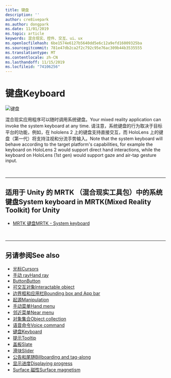 ```yaml
---
title: 键盘
description: ''
author: cre8ivepark
ms.author: dongpark
ms.date: 11/01/2019
ms.topic: article
keywords: 混合现实、控件、交互、ui、ux
ms.openlocfilehash: 6be1574e6127b5640dd5e6c12a9efd16009325ba
ms.sourcegitcommit: 781e47db2ca2f2c792c95e76ac309b44b3535555
ms.translationtype: MT
ms.contentlocale: zh-CN
ms.lasthandoff: 11/15/2019
ms.locfileid: "74106256"
---
```

# <a name="keyboard"></a><span data-ttu-id="67a20-103">键盘</span><span class="sxs-lookup"><span data-stu-id="67a20-103">Keyboard</span></span>

![键盘](images/UX/UX_Hero_Keyboard.jpg)

<span data-ttu-id="67a20-105">混合现实应用程序可以随时调用系统键盘。</span><span class="sxs-lookup"><span data-stu-id="67a20-105">Your mixed reality application can invoke the system keyboard at any time.</span></span> <span data-ttu-id="67a20-106">请注意，系统键盘的行为取决于目标平台的功能，例如，在 hololens 2 上的键盘支持直接交互，而 HoloLens 上的键盘（第一代）将支持注视和分流手势输入。</span><span class="sxs-lookup"><span data-stu-id="67a20-106">Note that the system keyboard will behave according to the target platform's capabilities, for example the keyboard on HoloLens 2 would support direct hand interactions, while the keyboard on HoloLens (1st gen) would support gaze and air-tap gesture input.</span></span>


<br>

---

## <a name="system-keyboard-in-mrtkmixed-reality-toolkit-for-unity"></a><span data-ttu-id="67a20-107">适用于 Unity 的 MRTK （混合现实工具包）中的系统键盘</span><span class="sxs-lookup"><span data-stu-id="67a20-107">System keyboard in MRTK(Mixed Reality Toolkit) for Unity</span></span>

* [<span data-ttu-id="67a20-108">MRTK 键盘</span><span class="sxs-lookup"><span data-stu-id="67a20-108">MRTK - System keyboard</span></span>](https://microsoft.github.io/MixedRealityToolkit-Unity/Documentation/README_SystemKeyboard.html)

<br>

---

## <a name="see-also"></a><span data-ttu-id="67a20-109">另请参阅</span><span class="sxs-lookup"><span data-stu-id="67a20-109">See also</span></span>

* [<span data-ttu-id="67a20-110">光标</span><span class="sxs-lookup"><span data-stu-id="67a20-110">Cursors</span></span>](cursors.md)
* [<span data-ttu-id="67a20-111">手动 ray</span><span class="sxs-lookup"><span data-stu-id="67a20-111">Hand ray</span></span>](point-and-commit.md)
* [<span data-ttu-id="67a20-112">Button</span><span class="sxs-lookup"><span data-stu-id="67a20-112">Button</span></span>](button.md)
* [<span data-ttu-id="67a20-113">可交互对象</span><span class="sxs-lookup"><span data-stu-id="67a20-113">Interactable object</span></span>](interactable-object.md)
* [<span data-ttu-id="67a20-114">边界框和应用栏</span><span class="sxs-lookup"><span data-stu-id="67a20-114">Bounding box and App bar</span></span>](app-bar-and-bounding-box.md)
* [<span data-ttu-id="67a20-115">起源</span><span class="sxs-lookup"><span data-stu-id="67a20-115">Manipulation</span></span>](direct-manipulation.md)
* [<span data-ttu-id="67a20-116">手动菜单</span><span class="sxs-lookup"><span data-stu-id="67a20-116">Hand menu</span></span>](hand-menu.md)
* [<span data-ttu-id="67a20-117">邻近菜单</span><span class="sxs-lookup"><span data-stu-id="67a20-117">Near menu</span></span>](near-menu.md)
* [<span data-ttu-id="67a20-118">对象集合</span><span class="sxs-lookup"><span data-stu-id="67a20-118">Object collection</span></span>](object-collection.md)
* [<span data-ttu-id="67a20-119">语音命令</span><span class="sxs-lookup"><span data-stu-id="67a20-119">Voice command</span></span>](voice-input.md)
* [<span data-ttu-id="67a20-120">键盘</span><span class="sxs-lookup"><span data-stu-id="67a20-120">Keyboard</span></span>](keyboard.md)
* [<span data-ttu-id="67a20-121">提示</span><span class="sxs-lookup"><span data-stu-id="67a20-121">Tooltip</span></span>](tooltip.md)
* [<span data-ttu-id="67a20-122">盖板</span><span class="sxs-lookup"><span data-stu-id="67a20-122">Slate</span></span>](slate.md)
* [<span data-ttu-id="67a20-123">滑块</span><span class="sxs-lookup"><span data-stu-id="67a20-123">Slider</span></span>](slider.md)
* [<span data-ttu-id="67a20-124">公告和尾随</span><span class="sxs-lookup"><span data-stu-id="67a20-124">Billboarding and tag-along</span></span>](billboarding-and-tag-along.md)
* [<span data-ttu-id="67a20-125">显示进度</span><span class="sxs-lookup"><span data-stu-id="67a20-125">Displaying progress</span></span>](progress.md)
* [<span data-ttu-id="67a20-126">Surface 磁性</span><span class="sxs-lookup"><span data-stu-id="67a20-126">Surface magnetism</span></span>](surface-magnetism.md)